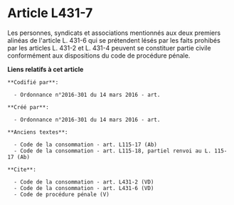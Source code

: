 # Article L431-7

Les personnes, syndicats et associations mentionnés aux deux premiers alinéas de l'article L. 431-6 qui se prétendent lésés
par les faits prohibés par les articles L. 431-2 et L. 431-4 peuvent se constituer partie civile conformément aux
dispositions du code de procédure pénale.

**Liens relatifs à cet article**

	**Codifié par**:

	  - Ordonnance n°2016-301 du 14 mars 2016 - art.

	**Créé par**:

	  - Ordonnance n°2016-301 du 14 mars 2016 - art.

	**Anciens textes**:

	  - Code de la consommation - art. L115-17 (Ab)
	  - Code de la consommation - art. L115-18, partiel renvoi au L. 115-17 (Ab)

	**Cite**:

	  - Code de la consommation - art. L431-2 (VD)
	  - Code de la consommation - art. L431-6 (VD)
	  - Code de procédure pénale (V)

